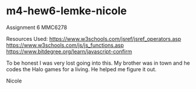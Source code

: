 # m4-hew6-lemke-nicole
Assignment 6 MMC6278

Resources Used:
https://www.w3schools.com/jsref/jsref_operators.asp
https://www.w3schools.com/js/js_functions.asp
https://www.bitdegree.org/learn/javascript-confirm


To be honest I was very lost going into this. My brother was in town and he codes the Halo games for a living. He helped me figure it out.

Nicole
